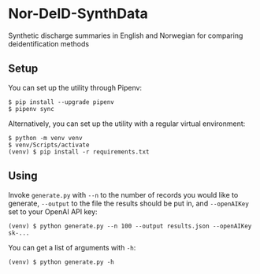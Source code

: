 # Nor-DeID-SynthData

Synthetic discharge summaries in English and Norwegian for comparing deidentification methods 

## Setup

You can set up the utility through Pipenv:

```
$ pip install --upgrade pipenv
$ pipenv sync
```

Alternatively, you can set up the utility with a regular virtual environment:

```
$ python -m venv venv
$ venv/Scripts/activate
(venv) $ pip install -r requirements.txt
```

## Using

Invoke `generate.py` with `--n` to the number of records you would like to generate, `--output` to the file the results should be put in, and `--openAIKey` set to your OpenAI API key:

`(venv) $ python generate.py --n 100 --output results.json --openAIKey sk-...`

You can get a list of arguments with `-h`:

`(venv) $ python generate.py -h`

